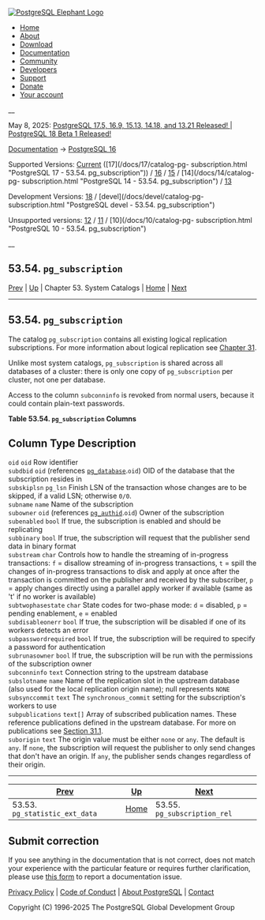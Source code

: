 [ ![PostgreSQL Elephant Logo](/media/img/about/press/elephant.png) ](/)

  * [Home](/ "Home")
  * [About](/about/ "About")
  * [Download](/download/ "Download")
  * [Documentation](/docs/ "Documentation")
  * [Community](/community/ "Community")
  * [Developers](/developer/ "Developers")
  * [Support](/support/ "Support")
  * [Donate](/about/donate/ "Donate")
  * [Your account](/account/ "Your account")

__

May 8, 2025: [ PostgreSQL 17.5, 16.9, 15.13, 14.18, and 13.21 Released! ](/about/news/postgresql-175-169-1513-1418-and-1321-released-3072/) | [ PostgreSQL 18 Beta 1 Released! ](/about/news/postgresql-18-beta-1-released-3070/)

[Documentation](/docs/ "Documentation") -> [PostgreSQL
16](/docs/16/index.html)

Supported Versions: [Current](/docs/current/catalog-pg-subscription.html
"PostgreSQL 17 - 53.54. pg_subscription") ([17](/docs/17/catalog-pg-
subscription.html "PostgreSQL 17 - 53.54. pg_subscription")) /
[16](/docs/16/catalog-pg-subscription.html "PostgreSQL 16 -
53.54. pg_subscription") / [15](/docs/15/catalog-pg-subscription.html
"PostgreSQL 15 - 53.54. pg_subscription") / [14](/docs/14/catalog-pg-
subscription.html "PostgreSQL 14 - 53.54. pg_subscription") /
[13](/docs/13/catalog-pg-subscription.html "PostgreSQL 13 -
53.54. pg_subscription")

Development Versions: [18](/docs/18/catalog-pg-subscription.html "PostgreSQL
18 - 53.54. pg_subscription") / [devel](/docs/devel/catalog-pg-
subscription.html "PostgreSQL devel - 53.54. pg_subscription")

Unsupported versions: [12](/docs/12/catalog-pg-subscription.html "PostgreSQL
12 - 53.54. pg_subscription") / [11](/docs/11/catalog-pg-subscription.html
"PostgreSQL 11 - 53.54. pg_subscription") / [10](/docs/10/catalog-pg-
subscription.html "PostgreSQL 10 - 53.54. pg_subscription")

__

53.54. `pg_subscription`  
---  
[Prev](catalog-pg-statistic-ext-data.html "53.53. pg_statistic_ext_data")  | [Up](catalogs.html "Chapter 53. System Catalogs") | Chapter 53. System Catalogs | [Home](index.html "PostgreSQL 16.9 Documentation") |  [Next](catalog-pg-subscription-rel.html "53.55. pg_subscription_rel")  
  
* * *

## 53.54. `pg_subscription` #

The catalog `pg_subscription` contains all existing logical replication
subscriptions. For more information about logical replication see [Chapter
31](logical-replication.html "Chapter 31. Logical Replication").

Unlike most system catalogs, `pg_subscription` is shared across all databases
of a cluster: there is only one copy of `pg_subscription` per cluster, not one
per database.

Access to the column `subconninfo` is revoked from normal users, because it
could contain plain-text passwords.

**Table  53.54. `pg_subscription` Columns**

Column Type Description  
---  
`oid` `oid` Row identifier  
`subdbid` `oid` (references [`pg_database`](catalog-pg-database.html
"53.15. pg_database").`oid`) OID of the database that the subscription resides
in  
`subskiplsn` `pg_lsn` Finish LSN of the transaction whose changes are to be
skipped, if a valid LSN; otherwise `0/0`.  
`subname` `name` Name of the subscription  
`subowner` `oid` (references [`pg_authid`](catalog-pg-authid.html
"53.8. pg_authid").`oid`) Owner of the subscription  
`subenabled` `bool` If true, the subscription is enabled and should be
replicating  
`subbinary` `bool` If true, the subscription will request that the publisher
send data in binary format  
`substream` `char` Controls how to handle the streaming of in-progress
transactions: `f` = disallow streaming of in-progress transactions, `t` =
spill the changes of in-progress transactions to disk and apply at once after
the transaction is committed on the publisher and received by the subscriber,
`p` = apply changes directly using a parallel apply worker if available (same
as 't' if no worker is available)  
`subtwophasestate` `char` State codes for two-phase mode: `d` = disabled, `p`
= pending enablement, `e` = enabled  
`subdisableonerr` `bool` If true, the subscription will be disabled if one of
its workers detects an error  
`subpasswordrequired` `bool` If true, the subscription will be required to
specify a password for authentication  
`subrunasowner` `bool` If true, the subscription will be run with the
permissions of the subscription owner  
`subconninfo` `text` Connection string to the upstream database  
`subslotname` `name` Name of the replication slot in the upstream database
(also used for the local replication origin name); null represents `NONE`  
`subsynccommit` `text` The `synchronous_commit` setting for the subscription's
workers to use  
`subpublications` `text[]` Array of subscribed publication names. These
reference publications defined in the upstream database. For more on
publications see [Section 31.1](logical-replication-publication.html
"31.1. Publication").  
`suborigin` `text` The origin value must be either `none` or `any`. The
default is `any`. If `none`, the subscription will request the publisher to
only send changes that don't have an origin. If `any`, the publisher sends
changes regardless of their origin.  
  
  

* * *

[Prev](catalog-pg-statistic-ext-data.html "53.53. pg_statistic_ext_data")  | [Up](catalogs.html "Chapter 53. System Catalogs") |  [Next](catalog-pg-subscription-rel.html "53.55. pg_subscription_rel")  
---|---|---  
53.53. `pg_statistic_ext_data`  | [Home](index.html "PostgreSQL 16.9 Documentation") |  53.55. `pg_subscription_rel`  
  
## Submit correction

If you see anything in the documentation that is not correct, does not match
your experience with the particular feature or requires further clarification,
please use [this form](/account/comments/new/16/catalog-pg-subscription.html/)
to report a documentation issue.

[Privacy Policy](/about/privacypolicy) | [Code of Conduct](/about/policies/coc/) | [About PostgreSQL](/about/) | [Contact](/about/contact/)  

Copyright (C) 1996-2025 The PostgreSQL Global Development Group

